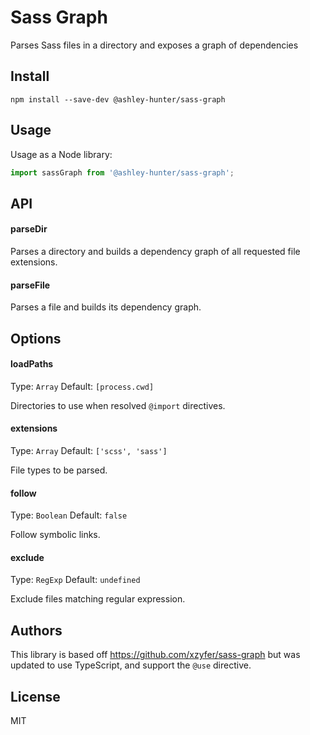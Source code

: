 # Sass Graph

Parses Sass files in a directory and exposes a graph of dependencies

## Install

```
npm install --save-dev @ashley-hunter/sass-graph
```

## Usage

Usage as a Node library:

```js
import sassGraph from '@ashley-hunter/sass-graph';
```

## API

#### parseDir

Parses a directory and builds a dependency graph of all requested file extensions.

#### parseFile

Parses a file and builds its dependency graph.

## Options

#### loadPaths

Type: `Array`
Default: `[process.cwd]`

Directories to use when resolved `@import` directives.

#### extensions

Type: `Array`
Default: `['scss', 'sass']`

File types to be parsed.

#### follow

Type: `Boolean`
Default: `false`

Follow symbolic links.

#### exclude

Type: `RegExp`
Default: `undefined`

Exclude files matching regular expression.

## Authors

This library is based off https://github.com/xzyfer/sass-graph but was updated to use TypeScript, and support the `@use` directive.

## License

MIT
